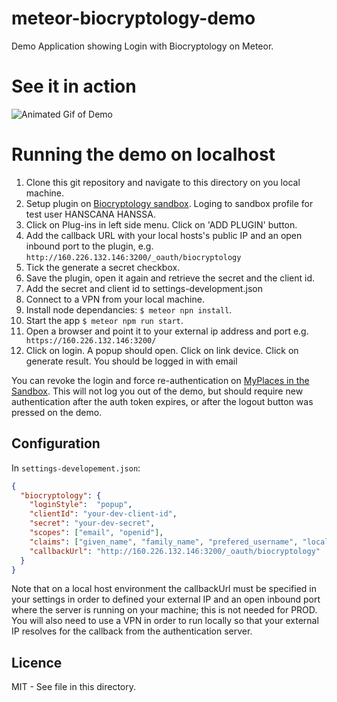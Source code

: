 # meteor-biocryptology-demo

Demo Application showing Login with Biocryptology on Meteor.

# See it in action

![Animated Gif of Demo](https://github.com/mozfet/meteor-biocryptology/blob/master/demo/biocryptology_demo.)

# Running the demo on localhost

1. Clone this git repository and navigate to this directory on you local machine.
2. Setup plugin on [Biocryptology sandbox](https://id.sb.biocryptology.net/).
Loging to sandbox profile for test user HANSCANA HANSSA.
3. Click on Plug-ins in left side menu. Click on 'ADD PLUGIN' button.
4. Add the callback URL with your local hosts's public IP and an open inbound port to the plugin, e.g. ```http://160.226.132.146:3200/_oauth/biocryptology```
5. Tick the generate a secret checkbox.
6. Save the plugin, open it again and retrieve the secret and the client id.
7. Add the secret and client id to settings-development.json
8. Connect to a VPN from your local machine.
9. Install node dependancies: ```$ meteor npn install```.
10. Start the app ```$ meteor npm run start```.
11. Open a browser and point it to your external ip address and port e.g.```
https://160.226.132.146:3200/```
12. Click on login. A popup should open. Click on link device. Click on generate result. You should be logged in with email

You can revoke the login and force re-authentication on [MyPlaces in the Sandbox](https://id.sb.biocryptology.net/#/user/personal/places). This will not log you out of the demo, but should require new authentication after the auth token  expires, or after the logout button was pressed on the demo.

## Configuration

In ```settings-developement.json```:
```json
{
  "biocryptology": {
    "loginStyle":  "popup",
    "clientId": "your-dev-client-id",
    "secret": "your-dev-secret",
    "scopes": ["email", "openid"],
    "claims": ["given_name", "family_name", "prefered_username", "locale"],
    "callbackUrl": "http://160.226.132.146:3200/_oauth/biocryptology"
  }
}
```

Note that on a local host environment the callbackUrl must be specified in your settings in order to defined your external IP and an open inbound port where the server is running on your machine; this is not needed for PROD. You will also need to use a VPN in order to run locally so that your external IP resolves for the callback from the authentication server.


## Licence

MIT - See <LICENCE> file in this directory.

